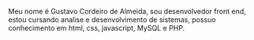 Meu nome é Gustavo Cordeiro de Almeida, sou desenvolvedor  front end, estou cursando analise e desenvolvimento de sistemas, possuo conhecimento em html, css, javascript, MySQL e PHP.
